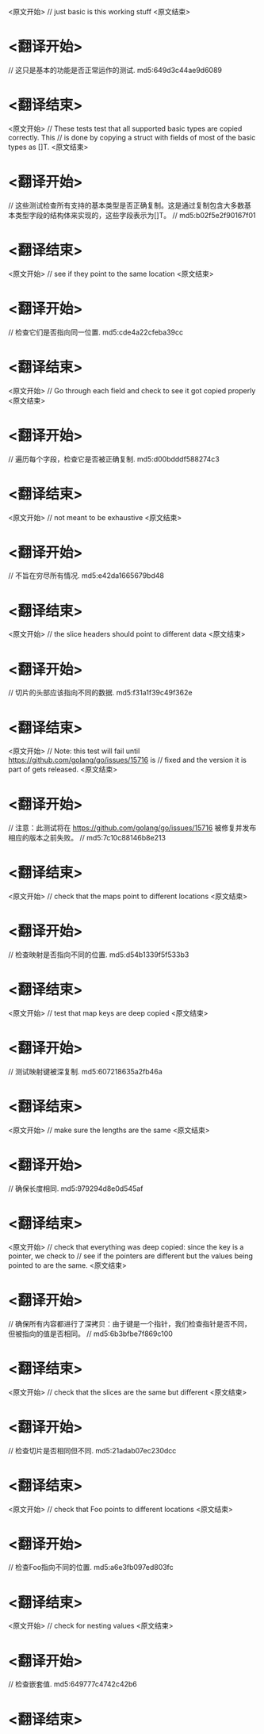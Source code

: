 
<原文开始>
// just basic is this working stuff
<原文结束>

# <翻译开始>
// 这只是基本的功能是否正常运作的测试. md5:649d3c44ae9d6089
# <翻译结束>


<原文开始>
// These tests test that all supported basic types are copied correctly.  This
// is done by copying a struct with fields of most of the basic types as []T.
<原文结束>

# <翻译开始>
// 这些测试检查所有支持的基本类型是否正确复制。这是通过复制包含大多数基本类型字段的结构体来实现的，这些字段表示为[]T。
// md5:b02f5e2f90167f01
# <翻译结束>


<原文开始>
// see if they point to the same location
<原文结束>

# <翻译开始>
// 检查它们是否指向同一位置. md5:cde4a22cfeba39cc
# <翻译结束>


<原文开始>
// Go through each field and check to see it got copied properly
<原文结束>

# <翻译开始>
// 遍历每个字段，检查它是否被正确复制. md5:d00bdddf588274c3
# <翻译结束>


<原文开始>
// not meant to be exhaustive
<原文结束>

# <翻译开始>
// 不旨在穷尽所有情况. md5:e42da1665679bd48
# <翻译结束>


<原文开始>
// the slice headers should point to different data
<原文结束>

# <翻译开始>
// 切片的头部应该指向不同的数据. md5:f31a1f39c49f362e
# <翻译结束>


<原文开始>
// Note: this test will fail until https://github.com/golang/go/issues/15716 is
// fixed and the version it is part of gets released.
<原文结束>

# <翻译开始>
// 注意：此测试将在 https://github.com/golang/go/issues/15716 被修复并发布相应的版本之前失败。
// md5:7c10c88146b8e213
# <翻译结束>


<原文开始>
// check that the maps point to different locations
<原文结束>

# <翻译开始>
// 检查映射是否指向不同的位置. md5:d54b1339f5f533b3
# <翻译结束>


<原文开始>
// test that map keys are deep copied
<原文结束>

# <翻译开始>
// 测试映射键被深复制. md5:607218635a2fb46a
# <翻译结束>


<原文开始>
// make sure the lengths are the same
<原文结束>

# <翻译开始>
// 确保长度相同. md5:979294d8e0d545af
# <翻译结束>


<原文开始>
	// check that everything was deep copied: since the key is a pointer, we check to
	// see if the pointers are different but the values being pointed to are the same.
<原文结束>

# <翻译开始>
// 确保所有内容都进行了深拷贝：由于键是一个指针，我们检查指针是否不同，但被指向的值是否相同。
// md5:6b3bfbe7f869c100
# <翻译结束>


<原文开始>
// check that the slices are the same but different
<原文结束>

# <翻译开始>
// 检查切片是否相同但不同. md5:21adab07ec230dcc
# <翻译结束>


<原文开始>
// check that Foo points to different locations
<原文结束>

# <翻译开始>
// 检查Foo指向不同的位置. md5:a6e3fb097ed803fc
# <翻译结束>


<原文开始>
// check for nesting values
<原文结束>

# <翻译开始>
// 检查嵌套值. md5:649777c4742c42b6
# <翻译结束>


